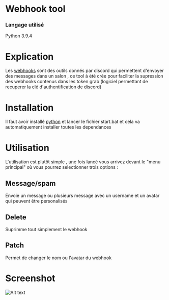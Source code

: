 # Webhook tool
### Langage utilisé 
Python 3.9.4
# Explication
Les [webhooks](https://support.discord.com/hc/fr/articles/228383668-Utiliser-les-Webhooks) sont des outils donnés par discord qui permettent d'envoyer des messages dans un salon , ce tool à été crée pour faciliter la supression des webhooks contenus dans les token grab (logiciel permettant de recuperer la clé d'authentification de discord) 
# Installation
Il faut avoir installé [python](https://www.python.org/downloads/) et lancer le fichier start.bat et cela va automatiquement installer toutes les dependances
# Utilisation
L'utilisation est plutôt simple , une fois lancé vous arrivez devant le "menu principal" où vous pourrez selectionner trois options :
## Message/spam
Envoie un message ou plusieurs message avec un username et un avatar qui peuvent être personalisés 
## Delete
Suprimme tout simplement le webhook
## Patch
Permet de changer le nom ou l'avatar du webhook
# Screenshot
![Alt text](https://zupimages.net/up/21/24/sdfa.png)
<!-- shark1 -->
